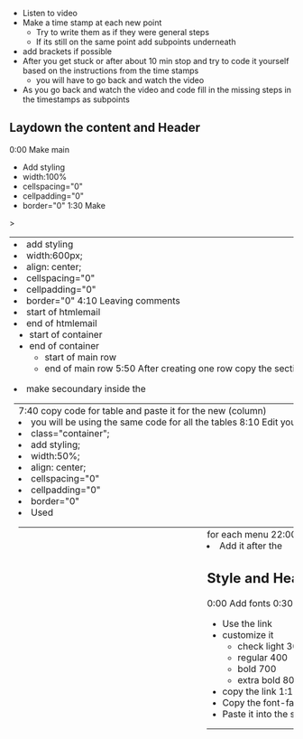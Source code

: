 - Listen to video
- Make a time stamp at each new point
  - Try to write them as if they were general steps
  - If its still on the same point add subpoints underneath
- add brackets if possible
- After you get stuck or after about 10 min stop and try to code it yourself based on the instructions from the time stamps
  - you will have to go back and watch the video 
- As you go back and watch the video and code fill in the missing steps in the timestamps as subpoints

## Laydown the content and Header
0:00 Make main <table>
  - Add styling
  - width:100%
  - cellspacing="0"
  - cellpadding="0"
  - border="0"
1:30 Make <tr> > <td>
  - add styling
  - width:600px;
  - align: center;
  - cellspacing="0"
  - cellpadding="0"
  - border="0"
4:10 Leaving comments
  - start of htmlemail
  - end of htmlemail
    - start of container
    - end of container
      - start of main row
      - end of main row
5:50 After creating one row copy the section and paste for as many rows you have
6:20 Close the rows until you are going to work with them
7:20 First row
  - make secoundary <table> inside the <td>
7:40 copy code for table and paste it for the new <table> (column)
  - you will be using the same code for all the tables
8:10 Edit your table style
  - class="container";
  - add styling;
  - width:50%;
  - align: center;
  - cellspacing="0"
  - cellpadding="0"
  - border="0"
- Used <td> for small text
11:50 align left and align right
  - we do this because <td> is basically a cell (column) that aligns everything vertically. So when you put tables in side them they will initially be veritcally aligned
12:00 Put <img> inside of <td>
12:40 Gradient background
  - google ultimate css gradient generator
  - get the the color for beginning of the image gradient
    - copy the color into the beginning section of the generator
  - get the the color for end of the image gradient
    - copy the color into the end section of the generator
  - Verify the gradient direction and change it if needed
  - Copy the css
13:50 Add css gradeint to the style of table 
  - Add the copied css inside one style="" attribute
  - Add it all on one line
    - no enter
    - delete comments
17:00 add text and header to a gradeint table
  - Copy the text from the design
    - text doesn't have to be the exact same text just same amount of lines and size
  - Add links
19:00 Create a new column table with menu links
  - Create a <td> for each menu <a>
22:00 Add an image to the column
  - Add it after the <table>

## Style and Header
0:00 Add fonts
0:30 Search "open sans" from google fonts
  - Use the link
  - customize it 
    - check light 300
    - regular 400
    - bold 700
    - extra bold 800
  - copy the link
1:11 Add the font <link> to <head>
1:21 Add the font-family
  - Copy the font-family from google-fonts
  - Paste it into the style for the <td> which will give it to all of the elements inside it
2:15 Setup fallbacks if person doesn't have open-sans
  - https://css-tricks.com/snippets/css/better-helvetica/
    - Don't need the light fonts
  - Add them to <td>
  - If you started your style with double quotes you will have to add the fallback fonts with single quotes
  - 'Helvetica Neue', Helvetica, Arial, 'Lucida Grande', sans-serif;"
3:50 Style the font for your  tags in the first column
  - copy and past the style from <td> and add it to the the other columns <td>
  - change header font size

5:20 Use google chrome tools to test what size looks closets
  - inpsect the element
  - go to computed tab
  - double click on font-size 
  - use up or down to change the zie until it looks like you want

5:30 Column styling
  - h1 
    - font-size= 80 px
    - margin=  0
    - font-weight: 300
    - line-height: 1
      - this brings the h1 down
  - h2
    - font-size= 30px
    - margin = 0
  - table
    - padding: 15px;  
  -button
    - .ghost-btn
    - border-radius: 3px 
    - border: 2px solid white
    - text-decoration: none;
    - color:white;
    - padding: 10px(top/bottom) 15px(left/right); 
    - text-transform: upper-case;
  -p (11:25)
    - copy style from h1
      - will edit 
    - font-size: 16px;
    - line-height:1.5 
    - font-size: 16px;
    - font-style: italic
    - padding: 20px 0px;
  -h2(14:00)

## Style the Header pt2

0:50 Add comments ()
  - beginning of left column
  - end of left column
  - beginning of right column
  - end of right column
1:05 Change the class name of the table container
  - .header-left (for left column)
  - .header-right (for right column)
2:20 Move img file into its on <td>
3:00 Styling the top Menu
  - copy the <td> styling from main container
5:00 style the menu links
  - Determine what is the color 
  - Add the color <td> styling
  - Add styling to all of the <a> tags(5:30)
  - Guess font-size
  - Add font-size
  - Guess font-weight
    - 14px
  - Add font-weight
    - 600
  - Remove text-decoration
    - text-decoration:none
  - Align the <td> center
  - Add padding to the <table>
    - 20px;
9.00 style img
  - <td>  align center
  - valign="bottom"
9.50 Push the image down
  - Make it align with left column
  - Add padding
    - paddting-top 50px;
  - Use chrome tools to test the look before making changes to html
  - Add padding the style of <td>
11:20 Change the font

## Lets do rows and layout styles

0:20 Change comments 
- Start of main row = Start of header row 
- End of main row = End of header row
1:20 Hero h3 
1:55 Edit comment name of row
3:00 Create table for first colum
- Copy inline code from left column table (3:20);
- Width="33.33%"
- Paste two more columns
5:00 For each row in the column create <tr><td></td></tr>
- do that three times 
5:30 Create table for icon
- Copy the inline code from container from left column
- Remove inline style code except for padding
6:25 Delete the other tables
6:40 Add comment to top and bottom of left column
- Start of left column
- End of left column
8:15 Insert image inside <td></td>
- img/bell_icon.png
8:30 Add text inside <td></td>
- Notify
8:50 Add the font
- Coppy font from other text
- Change the color
  - #333333
9:50 Change the background color of section
- Change color of main table
  - style="background: #fafafafa"
 13:20 Create a paragraph on a new row 
 - tr>td>p
 - Add paragraph lorem
 14:00 create <a> link on a new row
 - tr>td>a
 - copy style from previous <td>
 - edit padding 
 - edit text-transform
 15:30 Edit spacing inside icon table and class name 
 - class name = .title icon
 - change  padding = 0px
 17:30 style paragraph
 - copy the style from the previous <td> and add it to the <p>
 - remove the padding
 - remove the text-transform

 18:10 style the <a>
 - change the color 
  - use tool to determine the color from diagram
  - change the color in the style
  - text-decoration: none
18:50 create a secound column based similar to another
- copy the first column
  - start right above the first  <table> in the first column end after the last </table>
- paste it right after the previous column
- edit the comments for that column to reflect the new name
  - start of middle column
  - end of middle column
- edit any picture names
  - should just have to edit a word or two
  - remember to have a naming convention for your images
- edit any headers

20:30 Create a third column based on a similar 
- copy the first column
  - start right above the first  <table> in the first column end after the last </table>
- paste it right after the previous column
- edit the comments for that column to reflect the new name
  - start of middle column
  - end of middle column
- edit any picture names
  - should just have to edit a word or two
  - remember to have a naming convention for your images
- edit any headers

21:00 Style header
- copy the text style from inside the column <td>
- Change the font size
- Change the font weight
- Change the padding

24:00 Style paragraph that are similar
- Find the color of the paragraph from template
- add it the style of <p>
- Change the weight
- Change line height
- Copy finished styles and paste on all of the other paragraghs that need the same styling


## most advance row layout and styles
### Row with Image, header, two columns
1:20 Start a new row
  - Copy <table> previous row's column
  - Edit row comments
    - start of advanced row
    - end of advanced row
  - edit color of table <table>
    - background: white;
    - add white even if background normally white
2:10 Add image only row
  - tr>td>table>tr>td>img
    - this gives us more control of the image
  - add copied styles to that table   
3:40 Create a new row header only
- Copy the whole <tr> from the above row
- Paste it below the the previous rows <tr>
- Copy header text from template
- Delete the content inside the <td> and replace it with header content 
- Copy the style from a previous header(if possible)
  - find the prievous header
  - copy all of the style
  - add the style to current header
9:20 differnt font styles side by side
- createa span around the text that changes
- change the font-weight
  - higher the weight the bolder the text
11:40 Create column
12:40 Create a new row with two columns
- tr>td >table
- copy the all of the <table> inline code from a previous table
- inside the <table> tr> td
- Change the width based on how many columns
  - 1 column 100%
  - 2 columns 50%
  - 3 columns 33.33%
- copy the table above and paste it again for the 2nd table (column)
- inspect with chrom dev tools to make sure the tables boxes show up where they should be (even though technically nothing there)
14:00 Add paragraph
- add paragraph inside <tr><td> that you already create
- copy the code from preivous <p> if applicable
- add text from template
16:00 Add a row with  Google Play icon
- copy the whole <tr><td><p> and everything from inbetween in that we just finished and use it as a quick template for a new row
- delete the content between the <td> </td>
- add the image in place of the deleted content
- add any alignment changes to the <td> if needed
17:30 Add secound column 
- copy the code from the column you just finish and add it into a <table> right under it.
  - if the <table> was already created you can add what was needed or copy over top of it
- edit any image names
- change any alignments in the <td>
- Edit any padding issues between the two columns
- Make sure both columns columns styling is the same
## One app row layout and styles
### Create a row with image taking up the whole row
0:00 Copy inline code from another table
0:30 Edit the comment for the row to reflect the new name
1:00 Add inline code to to <table>
1:10 add <tr><td> inside the table
1:45 add <img> inside the <table>
2:00 add inline code to <table> 
- change the background color of the <table>
-  fix any padding issue between the two
- Change the class name of the <table>
  - make it similar to the name of the row with hyphen between spaces
6:15 Add 100% width to <img>
# Join Together row layout and styles
## Header, 3 columns (image, header, paragraph, link)
7:50 Copying styles you will use over and over again on a seperate sheet
- Look through the layout and see what sytles are duplicated

### column ( icon and h3  then paragraph next row)
- 1st row
  - add a table
  - add a <td> for the <img> and another for the text
  - edit the <td> inline code for each
    - copy any inline code that is duplicate from earlier in the project
    - add appropiate width for each
- 2nd row
  - copy the first row
  - paste the 2nd row below the first
  - edit changes
    - comments
    - <img>
    - <p>
    - <h2>

### Footer Row with header and social media 
- tr>td>table
- add styling to the table
- inside the able add tr>td
- inside the <td> add the header
- Create and other tr>td
- Add another <table>
- inside the <table> add tr>td
- Each icon will be inside <td>


### Cleaning the code for responsive styles
#### Choosing class names
0:20 edit the class names for each table 
1:50 If you don't have a parent <table> you can add a class name to a <td>
- Then use that class name as a template for a decendant <table>
  - Use .column-left, middle, right  for main tables class names
6:00 If you have multiple rows and mutliple columns
- For each row add .column-left,middle, right 
- That basic setup is 
  - .table-name-table
    - .column-left
    - .column-middle
    - .column-right
- If you have an social media only column/row
  - .icon-table

### Make Header Responsive
- add the code below the <link>
  <style>
    @media only screen and (min-width: 960px){
    
    }
    
    }
    @media only screen and (max-width: 960px){
      
    }
    @media only screen and (max-width: 600px){
    
    }

  </style>

- add comments above each media section
  - /* desktop */
  - /* mid sizes */
  - /* mobile */
- desktop
  - set .container width to 960px;
- mobile make each class width:100%;
  - .container

### lets you row and advance-table responsive
- How to find what section you are on quickly
  - Inspect the element
  - look at the code for a class name
- Increase stand alone image to full screen on mobile
  - give image a class name
    - .img_head
  - edit mobile code 
    - add width:100%; 
- Add code in order of how they come up as much as possible
- Mobile for three column row how to break it into two sections with one full section underneath
  - add to mobile section of css
    - .classNameofRow .classNameofColumn1 {
      width:50%;
    }
    - .classNameofRow .classNameofColumn2 {
      width:50%;
    }
    - .classNameofRow .classNameofColumn3 {
      width:100%;
    }
- Mobile for two column row each take up full screen
  - add to mobile section of css
    - .classNameofTable .classNameofLeftColumn{
      width:100%;
    }
    - .classNameofTable .classNameofRightColumn{
      width:100%;
    }
  - Center any image/icons that might be outside the columns
    - add code to each icon <td>
      - .left-iconName
    - add to mobile section of css
      - .classNameofTable .classNameofColumn .classNameofTD {
      text-align:center;
      width:100%;
    }


### one solution table and join together tabel responsive 
- Fix image size that on desktop
  - Find the width of the original image
  - make the max width = equal to the the max-width of the original image
  - .tableName {
    text-align:center
  }
- Make three column  into mobile one coumn
  - add css to mobile
    - .tableName .columnName{
      width 100%;
    }
- Make the padding the same for all desktop
  - Add padding 50px left/right to all the major tables so they have a uniform look

### Optimize images
- Compress images
  - navigate to tinypng.com
  - Drop in images
  - download all
  - open folder copy all
- Create a production folder
  - projectfile\img\production
  -  add copied compressed files there
- Upload to a server
  - Postimages.org
- Copy the image links
  - Change dropdown to "Direct links"
  - Copy links
- Add links to file in Vs code
  - this is so you can copy them into your code later
- Update links in your code
  - ctrl+f 
    - <img
  - go through each img and replace them with the correct image link address

### Sending our email to gmail
- Go to putsmail.com
- sign in
- Click create new email
- Subject line
  - "testing email"
- Add html into body html section


_________________________________________________
### Note Taking steps
- Listen to video
- Make a time stamp at each new point
  - Try to wright down what to do a general steps. Don't need specific values 
    - Find the color
    - change the weight
    - Add line height
    - Search for color name
  - If its still on the same point add subpoints underneath
- Add brackets if possible (for tags)


### Questions
  - On line 48 why put the watch on the outside of the table?
  - why doesn't chrome developer tools let me edit the my code
  - what is line-height;
  - Use table rows tr when wanting content to go down & use tables when wanting columns left-right.  You get max control over items when using tables. Awesome!!!
  - Why doesn't the text wrap in the advanced-table when in moble view
  - why doesn't padding work on .advancted table
### Learned
- Start a new row
  - tr>td>table
  - edit comment for start and end of row
- Column == <table>
- Start a new table
  - copy the inline code from another table
  - add it the new table 
  - edit inline code
    - Change <table> class name 
      - <table class="class-name">
    - edit color of table <table>
    - background: white;
    - add white even if background normally white
    - change width="" property to matche the amount of columns
      - 1 = 100%
      - 2 = 50%
      - 3 = 33.33%
- Add tr>td inside the table
- Insie the <td> add the content for the first row inside the new column
  - <h3>
  - <img>
  - <p>
- Create a new row inside the column
  - tr>td
- Add styling to tags
  - See if the styling is duplicate from previous tags
    - if so copy that stying into the new tags
  - Make any align adjustments to the styling
    - Usually on <td>
- Fix any padding issues
- Fix any margin issues
- Add comments
  - start of column 1 (2,3 etc)
Copy the whole column including the comments
  - usually <table> to </table>
Paste it as many times as need for duplicate columns(if needed)
If style is being overwritten 
  - use !important
Remove spacing between table rows
  - #table {
  border-collapse: collapse;
  border-spacing: 0;
}

### Troubleshooting
- Nothing Changes
    - Spelling
    - semi-colons
    - Make sure you are in the right viewport for the rule
      - if its a rule for desktop make sure you are in the desktop rule
    - Syntax
      - Use reference guide to make sure you typing the rule correctly
    - Add a test rule 
      - like background-red
    - Inspect element
      - make sure it is not being overwritten
        - if so use !important
    




___________________________________________________



- User border="1" on each column table for diagnostic purposes
- Make changes in chrome dev tools
  - Inspect element
  - Computed tab
  - find what you want to change
  - click on the arrow
  - double-click on the number you are trying to change
  - use you mouse scrow to change the positon until you find what you want
  - Then make changes to code
- Center an object
  - Add align ="center" to table as an attribute
- Make sure columns (tables) side by side 
  - style with the float property
    - two columns = float:left, float:right
    - three columns = float:left, float:left, float:right
- Make a list of all the actions and combine them together to make a to do list of steps for each section
  - tables
  - columns
  - headers
  - paragagraphs
  - images
- Use <br> tags if content is shown to have a break in the template
- If the background is white throughout the template you can change the body to bacground:black to help make things standout
- Step for troubleshooting tutorial videos
  - When a user
- Move an image without affecting the spacing
- text-transform
  - capilize = capitalize each word in the text
  - Uppercase = make each word Uppercase
- Negative margin can be used to exapand a box similiar to padding
- Easily copy the sections of code. Use the arrow to condense the code then copy it
- If you have a paddding error on multiple <table> 
  - Add padding 0 so you can access the new padding
  - Start editing the new padding